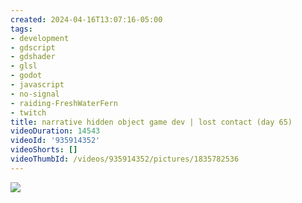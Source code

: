 ```yaml
---
created: 2024-04-16T13:07:16-05:00
tags:
- development
- gdscript
- gdshader
- glsl
- godot
- javascript
- no-signal
- raiding-FreshWaterFern
- twitch
title: narrative hidden object game dev | lost contact (day 65)
videoDuration: 14543
videoId: '935914352'
videoShorts: []
videoThumbId: /videos/935914352/pictures/1835782536
---
```


![](20240416180716.jpg)
